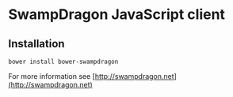 SwampDragon JavaScript client
=============================

Installation
------------
`bower install bower-swampdragon`

For more information see [http://swampdragon.net](http://swampdragon.net)
